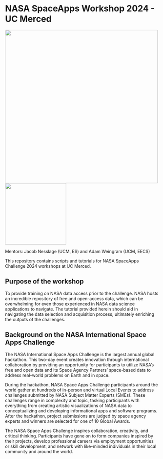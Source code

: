 # NASA SpaceApps Workshop 2024 -  UC Merced
<img src="https://github.com/jollygoodjacob/NASA_SpaceApps_Workshop_2024/blob/main/imgs/Space_Apps_Default_Logo.png" width= "500" />        <img src = "https://github.com/jollygoodjacob/NASA_SpaceApps_Workshop_2024/blob/main/imgs/UCM.png" width= "200" />

Mentors: Jacob Nesslage (UCM, ES) and Adam Weingram (UCM, EECS)

This repository contains scripts and tutorials for NASA SpaceApps Challenge 2024 workshops at UC Merced.

## Purpose of the workshop
To provide training on NASA data access prior to the challenge. NASA hosts an incredible repository of free and open-access data, which can be overwhelming for even those experienced in NASA data science applications to navigate. The tutorial provided herein should aid in navigating the data selection and acquisition process, ultimately enriching the outputs of the challenges.

## Background on the NASA International Space Apps Challenge
The NASA International Space Apps Challenge is the largest annual global hackathon. This two-day event creates innovation through international collaboration by providing an opportunity for participants to utilize NASA’s free and open data and its Space Agency Partners’ space-based data to address real-world problems on Earth and in space.

During the hackathon, NASA Space Apps Challenge participants around the world gather at hundreds of in-person and virtual Local Events to address challenges submitted by NASA Subject Matter Experts (SMEs). These challenges range in complexity and topic, tasking participants with everything from creating artistic visualizations of NASA data to conceptualizing and developing informational apps and software programs. After the hackathon, project submissions are judged by space agency experts and winners are selected for one of 10 Global Awards.

The NASA Space Apps Challenge inspires collaboration, creativity, and critical thinking. Participants have gone on to form companies inspired by their projects, develop professional careers via employment opportunities or skill development, and network with like-minded individuals in their local community and around the world.
